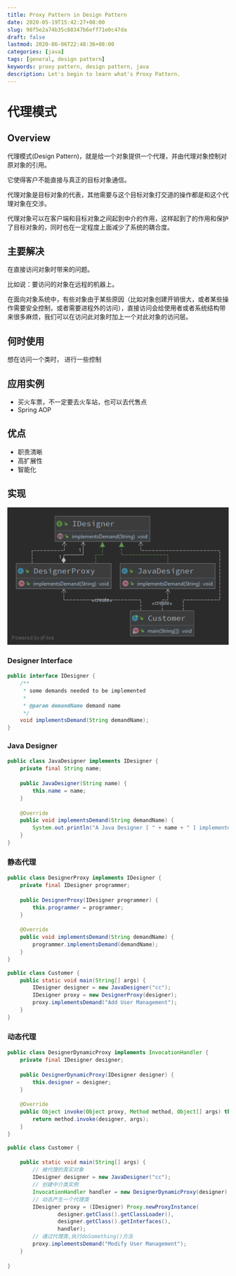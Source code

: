```yaml
---
title: Proxy Pattern in Design Pattern
date: 2020-05-19T15:42:27+08:00
slug: 98f5e2a74b35c88347b6eff71e0c47da
draft: false
lastmod: 2020-06-06T22:48:36+08:00
categories: [java]
tags: [general, design pattern]
keywords: proxy pattern, design pattern, java
description: Let's begin to learn what's Proxy Pattern.
---
```

# 代理模式

## Overview

代理模式(Design Pattern)，就是给一个对象提供一个代理，并由代理对象控制对原对象的引用。

它使得客户不能直接与真正的目标对象通信。

代理对象是目标对象的代表，其他需要与这个目标对象打交道的操作都是和这个代理对象在交涉。

代理对象可以在客户端和目标对象之间起到中介的作用，这样起到了的作用和保护了目标对象的，同时也在一定程度上面减少了系统的耦合度。

## 主要解决

在直接访问对象时带来的问题。

比如说：要访问的对象在远程的机器上。

在面向对象系统中，有些对象由于某些原因（比如对象创建开销很大，或者某些操作需要安全控制，或者需要进程外的访问），直接访问会给使用者或者系统结构带来很多麻烦，我们可以在访问此对象时加上一个对此对象的访问层。

## 何时使用

想在访问一个类时， 进行一些控制

## 应用实例

-   买火车票，不一定要去火车站，也可以去代售点
-   Spring AOP

## 优点

- 职责清晰
- 高扩展性
- 智能化

## 实现

![Proxy Pattern](/assets/proxy-pattern.png)

### Designer Interface

```java
public interface IDesigner {
    /**
     * some demands needed to be implemented
     *
     * @param demandName demand name
     */
    void implementsDemand(String demandName);
}
```

### Java Designer

```java
public class JavaDesigner implements IDesigner {
    private final String name;

    public JavaDesigner(String name) {
        this.name = name;
    }

    @Override
    public void implementsDemand(String demandName) {
        System.out.println("A Java Designer [ " + name + " ] implemented demand: {{ " + demandName + " }} in JAVA!");
    }
}
```

### 静态代理

```java
public class DesignerProxy implements IDesigner {
    private final IDesigner programmer;

    public DesignerProxy(IDesigner programmer) {
        this.programmer = programmer;
    }

    @Override
    public void implementsDemand(String demandName) {
        programmer.implementsDemand(demandName);
    }
}
```

```java
public class Customer {
    public static void main(String[] args) {
        IDesigner designer = new JavaDesigner("cc");
        IDesigner proxy = new DesignerProxy(designer);
        proxy.implementsDemand("Add User Management");
    }
}
```

### 动态代理

```java
public class DesignerDynamicProxy implements InvocationHandler {
    private final IDesigner designer;

    public DesignerDynamicProxy(IDesigner designer) {
        this.designer = designer;
    }

    @Override
    public Object invoke(Object proxy, Method method, Object[] args) throws Throwable {
        return method.invoke(designer, args);
    }
}
```

```java
public class Customer {

    public static void main(String[] args) {
        // 被代理的真实对象
        IDesigner designer = new JavaDesigner("cc");
        // 创建中介类实例
        InvocationHandler handler = new DesignerDynamicProxy(designer);
        // 动态产生一个代理类
        IDesigner proxy = (IDesigner) Proxy.newProxyInstance(
                designer.getClass().getClassLoader(),
                designer.getClass().getInterfaces(),
                handler);
        // 通过代理类,执行doSomething()方法
        proxy.implementsDemand("Modify User Management");
    }

}
```
